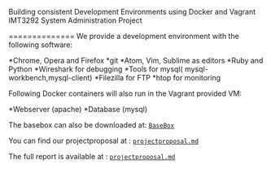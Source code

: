 Building consistent Development Environments using Docker and Vagrant
IMT3292 System Administration Project

==============
We provide a development environment with the following software:


*Chrome, Opera and Firefox
*git
*Atom, Vim, Sublime as editors
*Ruby and Python
*Wireshark for debugging
*Tools for mysql( mysql-workbench,mysql-client)
*Filezilla for FTP
*htop for monitoring

Following Docker containers will also run in the Vagrant provided VM:

*Webserver (apache)
*Database (mysql)

The basebox can also be downloaded at: [`BaseBox`](https://s3.eu-central-1.amazonaws.com/vagrantsysadm/package.box)

You can find our projectproposal at : [`projectproposal.md`](https://github.com/kerko/sysadm-project/blob/master/projectproposal.md)

The full report is available at : [`projectproposal.md`](https://github.com/kerko/sysadm-project/blob/master/docs/report/report.pdf)
